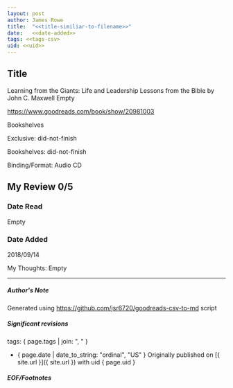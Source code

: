 ```yaml
---
layout: post
author: James Rowe
title:  "<<title-similiar-to-filename>>"
date:   <<date-added>>
tags: <<tags-csv>
uid: <<uid>>
---
```


<!-- highly dependent on how you personally use jekyll templates, and how you want this to show up -->

## Title

Learning from the Giants: Life and Leadership Lessons from the Bible by John C. Maxwell
Empty 

https://www.goodreads.com/book/show/20981003

Bookshelves

Exclusive: did-not-finish

Bookshelves: did-not-finish

Binding/Format: Audio CD

## My Review 0/5

### Date Read
Empty

### Date Added
2018/09/14

My Thoughts: Empty

---

##### Author's Note

Generated using https://github.com/jsr6720/goodreads-csv-to-md script

##### Significant revisions

tags: { page.tags | join: ", " } <!-- todo move this somewhere -->

- { page.date | date_to_string: "ordinal", "US" } Originally published on [{ site.url }]({ site.url }) with uid { page.uid }

##### EOF/Footnotes
